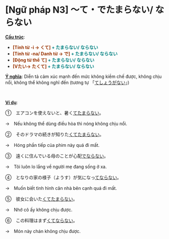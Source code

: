 # [Ngữ pháp N3] ～て・でたまらない/ ならない
<div class="entry-content">
<p><span style="text-decoration: underline;"><strong>Cấu trúc</strong></span>:</p>
<ul>
<li><strong><span style="color: #008080;"><span style="color: #993300;">[Tính từ -i → くて]</span> + たまらない/ ならない</span></strong></li>
<li><strong><span style="color: #008080;"><span style="color: #993300;">[Tính từ -na/ Danh từ → で]</span> + たまらない/ ならない</span></strong></li>
<li><strong><span style="color: #008080;"><span style="color: #993300;">[Động từ thể て]</span> + たまらない/ ならない</span></strong></li>
<li><strong><span style="color: #008080;"><span style="color: #993300;">[Vたい→ たくて] </span>+ たまらない/ ならない</span></strong></li>
</ul>
<p><span style="text-decoration: underline;"><strong>Ý nghĩa</strong></span>: Diễn tả cảm xúc mạnh đến mức không kiềm chế được, không chịu nổi, không thể không nghĩ đến (tương tự 「<a href="https://bikae.net/ngu-phap/ngu-phap-n3-te-shou-ga-nai/" target="_blank">てしょうがない</a>」)</p>

<br/>
</p>
<p><span style="text-decoration: underline;"><strong>Ví dụ</strong></span>:</p>
<p>①　エアコンを使えないと、暑く<span style="text-decoration: underline;">てたまらない</span>。</p>
<p>→　Nếu không thể dùng điều hòa thì nóng không chịu nổi.</p>
<p>②　そのドラマの続きが知りた<span style="text-decoration: underline;">くてたまらない</span>。</p>
<p>→　Hóng phần tiếp của phim này quá đi mất.</p>
<p>③　遠くに住んでいる母のことが心配<span style="text-decoration: underline;">でならない</span>。</p>
<p>→　Tôi luôn lo lắng về người mẹ đang sống ở xa.</p>
<p>④　となりの家の様子（ようす）が気になっ<span style="text-decoration: underline;">てならない</span>。</p>
<p>→　Muốn biết tình hình căn nhà bên cạnh quá đi mất.</p>
<p>⑤　彼女に会いた<span style="text-decoration: underline;">くてたまらない</span>。</p>
<p>→　Nhớ cô ấy không chịu được.</p>
<p>⑥　この料理はまず<span style="text-decoration: underline;">くてならない</span>。</p>
<p>→　Món này chán không chịu được.</p>

</div>